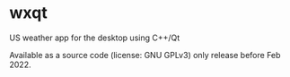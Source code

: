# wxqt

US weather app for the desktop using C++/Qt

Available as a source code (license: GNU GPLv3) only release before Feb 2022.
